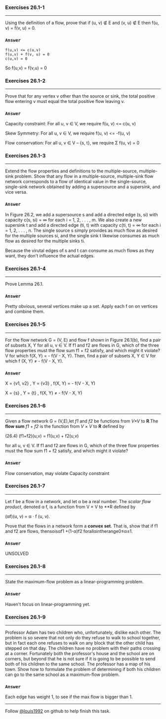 ### Exercises 26.1-1
***

Using the definition of a flow, prove that if (u, v) ∉ E and (v, u) ∉ E then f(u, v) = f(v, u) = 0.

### `Answer`
	f(u,v) <= c(u,v)
	f(u,v) + f(v, u) = 0
	c(u,v) = 0
	
So f(u,v) = f(v,u) = 0

### Exercises 26.1-2
***
Prove that for any vertex v other than the source or sink, the total positive flow entering v must equal the total positive flow leaving v.

### `Answer`
Capacity constraint: For all u, v ∈ V, we require f(u, v) <= c(u, v)

Skew Symmetry: For all u, v ∈ V, we require f(u, v) <= -f(u, v)

Flow conservation: For all u, v ∈ V – {s, t}, we require Σ f(u, v) = 0

### Exercises 26.1-3
***
Extend the flow properties and definitions to the multiple-source, multiple-sink problem. Show that any flow in a multiple-source, multiple-sink flow network corresponds to a flow of identical value in the single-source, single-sink network obtained by adding a supersource and a supersink, and vice versa.

### `Answer`
In Figure 26.2, we add a supersource s and add a directed edge (s, si) with capacity c(s, si) = ∞ for each i = 1, 2, . . . , m. We also create a new supersink t and add a directed edge (ti, t) with capacity c(ti, t) = ∞ for each i = 1, 2, . . . , n. The single source s simply provides as much flow as desired for the multiple sources si, and the single sink t likewise consumes as much flow as desired for the multiple sinks ti.

Because the virutal edges of s and t can consume as much flows as they want, they don't influence the actual edges.

### Exercises 26.1-4
***
Prove Lemma 26.1.

### `Answer`
Pretty obvious, several vertices make up a set. Apply each f on on vertices and combine them.

### Exercises 26.1-5
***
For the flow network G = (V, E) and flow f shown in Figure 26.1(b), find a pair of subsets X, Y for all u, v ∈ V. If f1 and f2 are flows in G, which of the three flow properties must the flow sum f1 + f2 satisfy, and which might it violate? V for which f(X, Y) = - f(V - X, Y). Then, find a pair of subsets X, Y ∈ V for which f (X, Y) ≠ - f(V - X, Y).

### `Answer`
X = {v1, v2} , Y = {v3} ,  f(X, Y) = - f(V - X, Y)

X = {s} , Y = {t} ,  f(X, Y) ≠ - f(V - X, Y)

### Exercises 26.1-6
***
Given a flow network G = (V,E),let *f1* and *f2* be functions from *V×V* to **R**.The **flow sum** *f1* + *f2* is the function from *V* × *V* to **R** defined by

(26.4) (f1+f2)(u,v) = f1(u,v) + f2(u,v)

for all u, v ∈ V. If f1 and f2 are flows in G, which of the three flow properties must the flow sum f1 + f2 satisfy, and which might it violate?

### `Answer`
Flow conservation, may violate Capacity constraint

### Exercises 26.1-7
***
Let f be a flow in a network, and let α be a real number. The *scalar flow product*, denoted α f, is a function from V × V to **R defined by

(αf)(u, v) = α · f (u, v).

Prove that the flows in a network form a **convex set**. That is, show that if f1 and f2 are flows, thensoisαf1 +(1-α)f2 forallαintherange0≤α≤1.

### `Answer`
UNSOLVED

### Exercises 26.1-8
***
State the maximum-flow problem as a linear-programming problem.

### `Answer`
Haven't focus on linear-programming yet.

### Exercises 26.1-9
***
Professor Adam has two children who, unfortunately, dislike each other. The problem is so severe that not only do they refuse to walk to school together, but in fact each one refuses to walk on any block that the other child has stepped on that day. The children have no problem with their paths crossing at a corner. Fortunately both the professor's house and the school are on corners, but beyond that he is not sure if it is going to be possible to send both of his children to the same school. The professor has a map of his town. Show how to formulate the problem of determining if both his children can go to the same school as a maximum-flow problem.

### `Answer`
Each edge has weight 1, to see if the max flow is bigger than 1.

***
Follow [@louis1992](https://github.com/gzc) on github to help finish this task.


